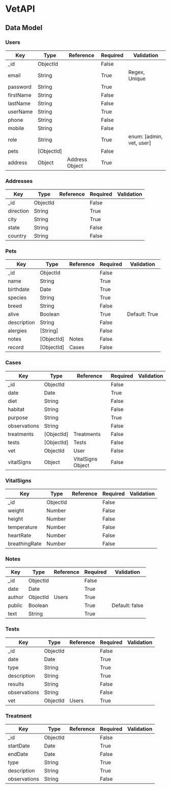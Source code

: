 # VetAPI

## Data Model

### Users
| Key          | Type       | Reference      | Required | Validation               |
| ------------ | ---------- | -------------- | -------- | ------------------------ |
| \_id         | ObjectId   |                | False    |                          |
| email        | String     |                | True     | Regex, Unique            |
| password     | String     |                | True     |                          |
| firstName    | String     |                | False    |                          |
| lastName     | String     |                | False    |                          |
| userName     | String     |                | True     |                          |
| phone        | String     |                | False    |                          |
| mobile       | String     |                | False    |                          |
| role         | String     |                | True     | enum: [admin, vet, user] |
| pets         | [ObjectId] |                | False    |                          |
| address      | Object     | Address Object | True     |                          |

### Addresses
| Key          | Type       | Reference      | Required | Validation               |
| ------------ | ---------- | -------------- | -------- | ------------------------ |
| \_id         | ObjectId   |                | False    |                          |
| direction    | String     |                | True     |                          |
| city         | String     |                | True     |                          |
| state        | String     |                | False    |                          |
| country      | String     |                | False    |                          |

### Pets
| Key          | Type       | Reference      | Required | Validation               |
| ------------ | ---------- | -------------- | -------- | ------------------------ |
| \_id         | ObjectId   |                | False    |                          |
| name         | String     |                | True     |                          |
| birthdate    | Date       |                | True     |                          |
| species      | String     |                | True     |                          |
| breed        | String     |                | False    |                          |
| alive        | Boolean    |                | True     | Default: True            |
| description  | String     |                | False    |                          |
| alergies     | [String]   |                | False    |                          |
| notes        | [ObjectId] | Notes          | False    |                          |
| record       | [ObjectId] | Cases          | False    |                          |

### Cases
| Key          | Type       | Reference         | Required | Validation            |
| ------------ | ---------- | ----------------- | -------- | --------------------- |
| \_id         | ObjectId   |                   | False    |                       |
| date         | Date       |                   | True     |                       |
| diet         | String     |                   | False    |                       |
| habitat      | String     |                   | False    |                       |
| purpose      | String     |                   | True     |                       |
| observations | String     |                   | False    |                       |
| treatments   | [ObjectId] | Treatments        | False    |                       |
| tests        | [ObjectId] | Tests             | False    |                       |
| vet          | ObjectId   | User              | False    |                       |
| vitalSigns   | Object     | VitalSigns Object | False    |                       |

### VitalSigns
| Key           | Type       | Reference      | Required | Validation              |
| ------------- | ---------- | -------------- | -------- | ----------------------- |
| \_id          | ObjectId   |                | False    |                         |
| weight        | Number     |                | False    |                         |
| height        | Number     |                | False    |                         |
| temperature   | Number     |                | False    |                         |
| heartRate     | Number     |                | False    |                         |
| breathingRate | Number     |                | False    |                         |

### Notes
| Key           | Type       | Reference      | Required | Validation              |
| ------------- | ---------- | -------------- | -------- | ----------------------- |
| \_id          | ObjectId   |                | False    |                         |
| date          | Date       |                | True     |                         |
| author        | ObjectId   | Users          | True     |                         |
| public        | Boolean    |                | True     | Default: false          |
| text          | String     |                | True     |                         |

### Tests
| Key           | Type       | Reference      | Required | Validation              |
| ------------- | ---------- | -------------- | -------- | ----------------------- |
| \_id          | ObjectId   |                | False    |                         |
| date          | Date       |                | True     |                         |
| type          | String     |                | True     |                         |
| description   | String     |                | True     |                         |
| results       | String     |                | False    |                         |
| observations  | String     |                | False    |                         |
| vet           | ObjectId   | Users          | True     |                         |

### Treatment
| Key           | Type       | Reference      | Required | Validation              |
| ------------- | ---------- | -------------- | -------- | ----------------------- |
| \_id          | ObjectId   |                | False    |                         |
| startDate     | Date       |                | True     |                         |
| endDate       | Date       |                | False    |                         |
| type          | String     |                | True     |                         |
| description   | String     |                | True     |                         |
| observations  | String     |                | False    |                         |

